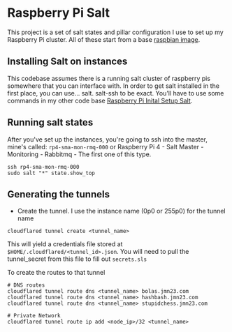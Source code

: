 Raspberry Pi Salt
=================
This project is a set of salt states and pillar configuration I use to set up my Raspberry
Pi cluster. All of these start from a base [raspbian image](https://www.raspberrypi.org/downloads/raspbian/).

## Installing Salt on instances
This codebase assumes there is a running salt cluster of raspberry pis somewhere that you can
interface with. In order to get salt installed in the first place, you can use... salt.
salt-ssh to be exact. You'll have to use some commands in my other code base
[Raspberry Pi Inital Setup Salt](https://github.com/norwoodj/rpi-salt-initial-setup).

## Running salt states
After you've set up the instances, you're going to ssh into the master, mine's called:
`rp4-sma-mon-rmq-000` or Raspberry Pi 4 - Salt Master - Monitoring - Rabbitmq - The first one of this type.

```
ssh rp4-sma-mon-rmq-000
sudo salt "*" state.show_top
```

## Generating the tunnels
* Create the tunnel. I use the instance name (0p0 or 255p0) for the tunnel name
```
cloudflared tunnel create <tunnel_name>
```

This will yield a credentials file stored at `$HOME/.cloudflared/<tunnel_id>.json`.
You will need to pull the tunnel_secret from this file to fill out `secrets.sls`

To create the routes to that tunnel
```
# DNS routes
cloudflared tunnel route dns <tunnel_name> bolas.jmn23.com
cloudflared tunnel route dns <tunnel_name> hashbash.jmn23.com
cloudflared tunnel route dns <tunnel_name> stupidchess.jmn23.com

# Private Network
cloudflared tunnel route ip add <node_ip>/32 <tunnel_name>
```
